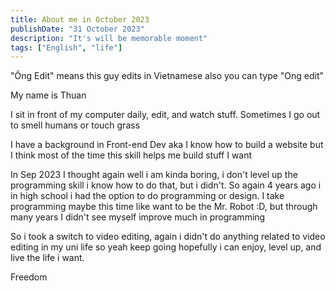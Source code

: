 ```yaml
---
title: About me in October 2023
publishDate: "31 October 2023"
description: "It's will be memorable moment"
tags: ["English", "life"]
---
```


"Ông Edit" means this guy edits in Vietnamese also you can type "Ong edit"

My name is Thuan

I sit in front of my computer daily, edit, and watch stuff. Sometimes I go out to smell humans or touch grass

I have a background in Front-end Dev aka I know how to build a website but I think most of the time this skill helps me build stuff I want

In Sep 2023 I thought again well i am kinda boring, i don't level up the programming skill i know how to do that, but i didn't. So again 4 years ago i in high school i had the option to do programming or design. I take programming maybe this time like want to be the Mr. Robot :D, but through many years I didn't see myself improve much in programming

So i took a switch to video editing, again i didn't do anything related to video editing in my uni life so yeah keep going hopefully i can enjoy, level up, and live the life i want.

Freedom
